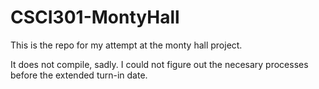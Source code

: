 # CSCI301-MontyHall
This is the repo for my attempt at the monty hall project.

It does not compile, sadly. I could not figure out the necesary processes before the extended turn-in date. 